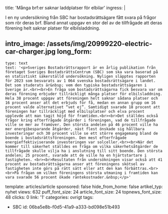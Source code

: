 title: 'Många brf:er saknar laddplatser för elbilar'
ingress: |
  <p>I en ny undersökning från SBC har bostadsrättsägare fått svara på frågor som rör deras brf. Bland annat uppgav en stor del av de tillfrågade att deras förening helt saknar platser för elbilsladdning.
  </p>
  
intro_image: /assets/img/20999220-electric-car-charger.jpg
long_form:
  -
    type: text
    text: '<p>Sveriges Bostadsrättsrapport är en årlig publikation från företaget Sveriges BostadsrättsCentrum (SBC) som ska vara baserad på en statistiskt säkerställd undersökning. Nyligen släpptes rapporten för 2023 som besvarats av 1 064 svenska bostadsrättsägare i landet. Det som studerats är&nbsp; vem den typiska bostadsrättsägaren i Sverige är.<br><br>En fråga som bostadsrättsägarna fick besvara var om deras förening erbjuder tillräckligt många platser för elbilsladdning. Hela 38 procent uppgav att föreningen helt saknar sådana platser och 16 procent anser att det erbjuds för få, medan en annan grupp om 16 procent valde alternativet “vet ej”. Samtidigt svarade 18 procent att föreningen har tillräckligt med elbilsplatser och elva procent upplevde att man tagit höjd för framtiden.<br><br>Det ställdes också frågor kring efterfrågade åtgärder i föreningen, vad de tillfrågade ville se mer av framöver. Den största andelen på 46 procent ville ha mer energibesparande åtgärder, näst flest önskade sig hållbara investeringar och 30 procent ville se ett större engagemang bland de boende i bostadsrättsföreningen. Den mest efterfrågade energieffektiviserande investeringen var solceller.<br><br>När det kommer till säkerhet ställdes en fråga om vilka säkerhetsåtgärder de tillfrågade skulle vilja ha i anslutning till sitt boende. Den största andelen; 25 procent, svarade att de ville ha en hjärtstartare i fastigheten. <br><br>Resultaten från undersökningen visar också att 41 procent av bostadsrättsägarna anser att föreningens skötsel av fastigheten inte görs på rätt sätt eller att den kan förbättras.<br><br>På frågan om vilken föreningens största utmaning i framtiden kan vara svarade 56 procent ökade räntekostnader.&nbsp;</p>'
template: articles/article
sponsored: false
hide_from_home: false
artikel_typ: nyhet
views: 632
puff_font_size: 24
article_font_size: 24
topnews_font_size: 48
clicks: 0
link: '1'
categories: ovrigt
tags:
  - SBC
id: 06ba5e8b-f0d5-41a9-a333-bd098e51b493
